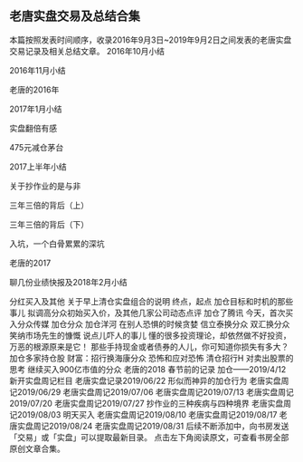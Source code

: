 ## 老唐实盘交易及总结合集
本篇按照发表时间顺序，收录2016年9月3日~2019年9月2日之间发表的老唐实盘交易记录及相关总结文章。
2016年10月小结

2016年11月小结

老唐的2016年

2017年1月小结  

实盘翻倍有感

475元减仓茅台

2017上半年小结

关于抄作业的是与非

三年三倍的背后（上）

三年三倍的背后（下）

入坑，一个白骨累累的深坑

老唐的2017

聊几份业绩快报及2018年2月小结

分红买入及其他
关于早上清仓实盘组合的说明
终点，起点
加仓目标和时机的那些事儿
拟调高分众初始买入价，及其他几家公司动态点评
加仓了腾讯 
今天，首次买入分众传媒
加仓分众
加仓洋河
在别人恐惧的时候贪婪
信立泰换分众
双汇换分众
笑纳市场先生的慷慨
说点儿吓人的事儿
懂的很多投资理论，却依然做不好投资，万恶的根源原来是它！
那些手持现金或者债券的人儿，你可知道你损失有多大？
加仓多家持仓股
财富：招行换海康分众
恐怖和应对恐怖
清仓招行H
对卖出股票的思考
继续买入900亿市值的分众
老唐的2018
春节前的记录
加仓——2019/4/12
新开实盘周记栏目
老唐实盘记录2019/06/22
形似而神异的加仓行为
老唐实盘周记2019/06/29
老唐实盘周记2019/07/06
老唐实盘周记2019/07/13
老唐实盘周记2019/07/20
老唐实盘周记2019/07/27
抄作业的三种疾病与四种境界
老唐实盘周记2019/08/03
明天买入
老唐实盘周记2019/08/10
老唐实盘周记2019/08/17
老唐实盘周记2019/08/24
老唐实盘周记2019/08/31
后续不断添加中，向书房发送「交易」或「实盘」可以提取最新目录。
点击左下角阅读原文，可查看书房全部原创文章合集。
